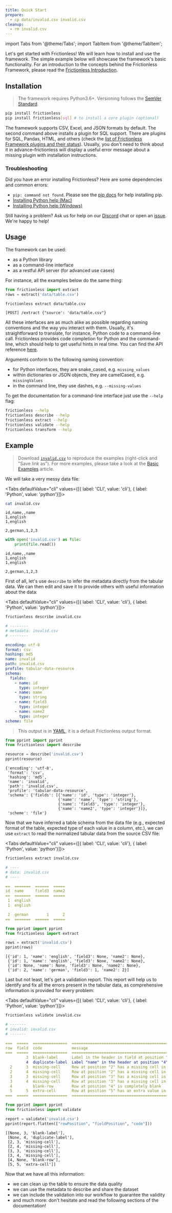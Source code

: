 ```yaml
---
title: Quick Start
prepare:
  - cp data/invalid.csv invalid.csv
cleanup:
  - rm invalid.csv
---
```


import Tabs from '@theme/Tabs';
import TabItem from '@theme/TabItem';

Let's get started with Frictionless! We will learn how to install and use the framework. The simple example below will showcase the framework's basic functionality. For an introduction to the concepts behind the Frictionless Framework, please read the [Frictionless Introduction](introduction.md).

## Installation

> The framework requires Python3.6+. Versioning follows the [SemVer Standard](https://semver.org/).

```bash title="CLI"
pip install frictionless
pip install frictionless[sql] # to install a core plugin (optional)
```

The framework supports CSV, Excel, and JSON formats by default. The second command above installs a plugin for SQL support. There are plugins for SQL, Pandas, HTML, and others (check the [list of Frictionless Framework plugins and their status](https://framework.frictionlessdata.io/docs/references/plugins-reference)). Usually, you don't need to think about it in advance–frictionless will display a useful error message about a missing plugin with installation instructions.

### Troubleshooting

Did you have an error installing Frictionless? Here are some dependencies and common errors:
- `pip: command not found`. Please see the [pip docs](https://pip.pypa.io/en/stable/installing/) for help installing pip.
- [Installing Python help (Mac)](https://docs.python.org/3/using/mac.html)
- [Installing Python help (Windows)](https://docs.python.org/3/using/windows.html)

Still having a problem? Ask us for help on our [Discord](https://discord.com/invite/j9DNFNw) chat or open an [issue](https://github.com/frictionlessdata/frictionless-py/issues). We're happy to help!

## Usage

The framework can be used:
- as a Python library
- as a command-line interface
- as a restful API server (for advanced use cases)

For instance, all the examples below do the same thing:

```python title="Python"
from frictionless import extract
rows = extract('data/table.csv')
```

```bash title="CLI"
frictionless extract data/table.csv
```

```text title="API"
[POST] /extract {"source': 'data/table.csv"}
```

All these interfaces are as much alike as possible regarding naming conventions and the way you interact with them. Usually, it's straightforward to translate, for instance, Python code to a command-line call. Frictionless provides code completion for Python and the command-line, which should help to get useful hints in real time. You can find the API reference [here](../references/api-reference.md).

Arguments conform to the following naming convention:
- for Python interfaces, they are snake_cased, e.g. `missing_values`
- within dictionaries or JSON objects, they are camelCased, e.g. `missingValues`
- in the command line, they use dashes, e.g. `--missing-values`

To get the documentation for a command-line interface just use the `--help` flag:

```bash title="CLI"
frictionless --help
frictionless describe --help
frictionless extract --help
frictionless validate --help
frictionless transform --help
```

## Example

> Download [`invalid.csv`](https://raw.githubusercontent.com/frictionlessdata/frictionless-py/master/data/invalid.csv) to reproduce the examples (right-click and "Save link as"). For more examples, please take a look at the [Basic Examples](basic-examples.md) article.

We will take a very messy data file:

<Tabs
defaultValue="cli"
values={[{ label: 'CLI', value: 'cli'}, { label: 'Python', value: 'python'}]}>
<TabItem value="cli">

```bash script
cat invalid.csv
```
```csv title="invalid.csv"
id,name,,name
1,english
1,english

2,german,1,2,3
```

</TabItem>
<TabItem value="python">


```python script
with open('invalid.csv') as file:
    print(file.read())
```
```csv title="invalid.csv"
id,name,,name
1,english
1,english

2,german,1,2,3
```

</TabItem>
</Tabs>


First of all, let's use `describe` to infer the metadata directly from the tabular data. We can then edit and save it to provide others with useful information about the data:

<Tabs
defaultValue="cli"
values={[{ label: 'CLI', value: 'cli'}, { label: 'Python', value: 'python'}]}>
<TabItem value="cli">

```bash script
frictionless describe invalid.csv
```
```yaml
# --------
# metadata: invalid.csv
# --------

encoding: utf-8
format: csv
hashing: md5
name: invalid
path: invalid.csv
profile: tabular-data-resource
schema:
  fields:
    - name: id
      type: integer
    - name: name
      type: string
    - name: field3
      type: integer
    - name: name2
      type: integer
scheme: file
```

> This output is in [YAML](https://yaml.org/), it is a default Frictionless output format.

</TabItem>
<TabItem value="python">


```python script
from pprint import pprint
from frictionless import describe

resource = describe('invalid.csv')
pprint(resource)
```
```
{'encoding': 'utf-8',
 'format': 'csv',
 'hashing': 'md5',
 'name': 'invalid',
 'path': 'invalid.csv',
 'profile': 'tabular-data-resource',
 'schema': {'fields': [{'name': 'id', 'type': 'integer'},
                       {'name': 'name', 'type': 'string'},
                       {'name': 'field3', 'type': 'integer'},
                       {'name': 'name2', 'type': 'integer'}]},
 'scheme': 'file'}
```

</TabItem>
</Tabs>


Now that we have inferred a table schema from the data file (e.g., expected format of the table, expected type of each value in a column, etc.), we can use `extract` to read the normalized tabular data from the source CSV file:

<Tabs
defaultValue="cli"
values={[{ label: 'CLI', value: 'cli'}, { label: 'Python', value: 'python'}]}>
<TabItem value="cli">

```bash script
frictionless extract invalid.csv
```
```yaml
# ----
# data: invalid.csv
# ----

==  =======  ======  =====
id  name     field3  name2
==  =======  ======  =====
 1  english
 1  english

 2  german        1      2
==  =======  ======  =====
```

</TabItem>
<TabItem value="python">


```python script
from pprint import pprint
from frictionless import extract

rows = extract('invalid.csv')
pprint(rows)
```
```
[{'id': 1, 'name': 'english', 'field3': None, 'name2': None},
 {'id': 1, 'name': 'english', 'field3': None, 'name2': None},
 {'id': None, 'name': None, 'field3': None, 'name2': None},
 {'id': 2, 'name': 'german', 'field3': 1, 'name2': 2}]
```

</TabItem>
</Tabs>


Last but not least, let's get a validation report. This report will help us to identify and fix all the errors present in the tabular data, as comprehensive information is provided for every problem:

<Tabs
defaultValue="cli"
values={[{ label: 'CLI', value: 'cli'}, { label: 'Python', value: 'python'}]}>
<TabItem value="cli">

```bash script title="CLI"
frictionless validate invalid.csv
```
```yaml
# -------
# invalid: invalid.csv
# -------

===  =====  ===============  ====================================================================================
row  field  code             message
===  =====  ===============  ====================================================================================
         3  blank-label      Label in the header in field at position "3" is blank
         4  duplicate-label  Label "name" in the header at position "4" is duplicated to a label: at position "2"
  2      3  missing-cell     Row at position "2" has a missing cell in field "field3" at position "3"
  2      4  missing-cell     Row at position "2" has a missing cell in field "name2" at position "4"
  3      3  missing-cell     Row at position "3" has a missing cell in field "field3" at position "3"
  3      4  missing-cell     Row at position "3" has a missing cell in field "name2" at position "4"
  4         blank-row        Row at position "4" is completely blank
  5      5  extra-cell       Row at position "5" has an extra value in field at position "5"
===  =====  ===============  ====================================================================================
```

</TabItem>
<TabItem value="python">


```python script
from pprint import pprint
from frictionless import validate

report = validate('invalid.csv')
pprint(report.flatten(["rowPosition", "fieldPosition", "code"]))
```
```
[[None, 3, 'blank-label'],
 [None, 4, 'duplicate-label'],
 [2, 3, 'missing-cell'],
 [2, 4, 'missing-cell'],
 [3, 3, 'missing-cell'],
 [3, 4, 'missing-cell'],
 [4, None, 'blank-row'],
 [5, 5, 'extra-cell']]
```

</TabItem>
</Tabs>


Now that we have all this information:
- we can clean up the table to ensure the data quality
- we can use the metadata to describe and share the dataset
- we can include the validation into our workflow to guarantee the validity
- and much more: don't hesitate and read the following sections of the documentation!
